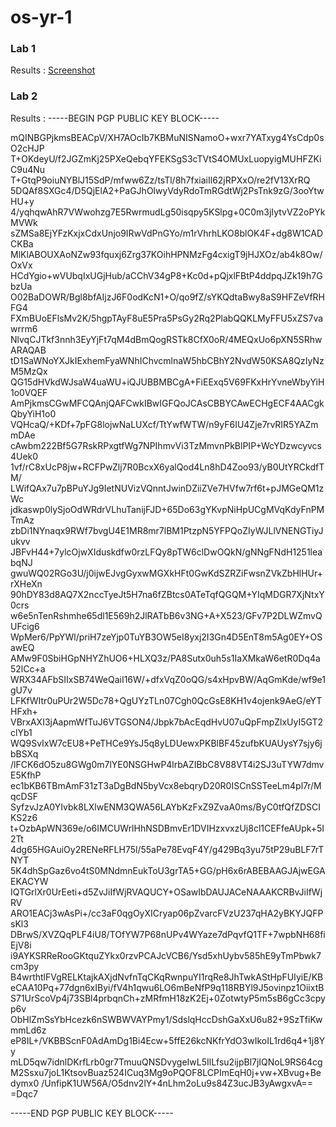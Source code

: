 # os-yr-1

### Lab 1

Results : [Screenshot](https://github.com/RichardLazarica/os-yr-1/blob/main/Lab-1/lab-1.PNG)

### Lab 2


Results : 
-----BEGIN PGP PUBLIC KEY BLOCK-----

mQINBGPjkmsBEACpV/XH7AOcIb7KBMuNISNamoO+wxr7YATxyg4YsCdp0sO2cHJP
T+OKdeyU/f2JGZmKj25PXeQebqYFEKSgS3cTVtS4OMUxLuopyigMUHFZKiC9u4Nu
T+GtqP9oiuNYBlJ15SdP/mfww6Zz/tsTl/8h7fxiaiIl62jRPXxO/re2fV13XrRQ
5DQAf8SXGc4/D5QjElA2+PaGJhOlwyVdyRdoTmRGdtWj2PsTnk9zG/3ooYtwHU+y
4/yqhqwAhR7VWwohzg7E5RwrmudLg50isqpy5KSlpg+0C0m3jIytvVZ2oPYkMVWk
sZMSa8EjYFzKxjxCdxUnjo9IRwVdPnGYo/m1rVhrhLKO8blOK4F+dg8W1CADCKBa
MlKlABOUXAoNZw93fquxj6Zrg37KOihHPNMzFg4cxigT9jHJXOz/ab4k8Ow/OxVx
HCdYgio+wVUbqIxUGjHub/aCChV34gP8+Kc0d+pQjxlFBtP4ddpqJZk19h7GbzUa
O02BaDOWR/Bgl8bfAIjzJ6F0odKcN1+O/qo9fZ/sYKQdtaBwy8aS9HFZeVfRHFG4
FXmBUoEFlsMv2K/5hgpTAyF8uE5Pra5PsGy2Rq2PlabQQKLMyFFU5xZS7vawrrm6
NlvqCJTkf3nnh3EyYjFt7qM4dBmQogRSTk8CfX0oR/4MEQxUo6pXN5SRhwARAQAB
tD1SaWNoYXJkIExhemFyaWNhIChvcmlnaW5hbCBhY2NvdW50KSA8QzIyNzM5MzQx
QG15dHVkdWJsaW4uaWU+iQJUBBMBCgA+FiEExq5V69FKxHrYvneWbyYiH1o0VQEF
AmPjkmsCGwMFCQAnjQAFCwkIBwIGFQoJCAsCBBYCAwECHgECF4AACgkQbyYiH1o0
VQHcaQ/+KDf+7pFG8lojwNaLUXcf/TtYwfWTW/n9yF6IU4Zje7rvRIR5YAZmmDAe
cAwbm222Bf5G7RskRPxgtfWg7NPIhmvVi3TzMmvnPkBlPIP+WcYDzwcyvcs4Uek0
1vf/rC8xUcP8jw+RCFPwZlj7R0BcxX6yalQod4Ln8hD4Zoo93/yB0UtYRCkdfTM/
LWifQAx7u7pBPuYJg9IetNUVizVQnntJwinDZiiZVe7HVfw7rf6t+pJMGeQM1zWc
jdkaswp0lySjoOdWRdrVLhuTanijFJD+65Do63gYKvpNiHpUCgMVqKdyFnPMTmAz
zbDi1NYnaqx9RWf7bvgU4E1MR8mr7lBM1PtzpN5YFPQoZIyWJLlVNENGTiyJukvv
JBFvH44+7ylcOjwXIduskdfw0rzLFQy8pTW6clDwOQkN/gNNgFNdH1251leabqNJ
gwuWQ02RGo3U/j0ijwEJvgGyxwMGXkHFt0GwKdSZRZiFwsnZVkZbHlHUr+rXHeXn
90hDY83d8AQ7X2nccTyeJt5H7na6fZBtcs0ATeTqfQGQM+YIqMDGR7XjNtxY0crs
w6e5nTenRshmhe65dl1E569h2JlRATbB6v3NG+A+X523/GFv7P2DLWZmvQUFcig6
WpMer6/PpYWl/priH7zeYjp0TuYB3OW5eI8yxj2I3Gn4D5EnT8m5Ag0EY+OSawEQ
AMw9F0SbiHGpNHYZhUO6+HLXQ3z/PA8Sutx0uh5s1IaXMkaW6etR0Dq4a52lCc+a
WRX34AFbSIIxSB74WeQaiI16W/+dfxVqZ0oQG/s4xHpvBW/AqGmKde/wf9e1gU7v
LFKfWItr0uPUr2W5Dc78+QgUYzTLn07Cgh0QcGsE8KH1v4ojenk9AeG/eYTHFxh+
VBrxAXI3jAapmWfTuJ6VTGSON4/Jbpk7bAcEqdHvU07uQpFmpZlxUyI5GT2clYb1
WQ9SvIxW7cEU8+PeTHCe9YsJ5q8yLDUewxPKBlBF45zufbKUAUysY7sjy6jbBSXq
/lFCK6dO5zu8GWg0m7lYE0NSGHwP4lrbAZIBbC8V88VT4i2SJ3uTYW7dmvE5KfhP
ec1bKB6TBmAmF31zT3aDgBdN5byVcx8ebqryD20R0ISCnSSTeeLm4pl7r/MqcDSF
SyfzvJzA0YIvbk8LXlwENM3QWA56LAYbKzFxZ9ZvaA0ms/ByC0tfQfZDSCIKS2z6
t+OzbApWN369e/o6IMCUWrlHhNSDBmvEr1DVIHzxvxzUj8cl1CEFfeAUpk+5I2Tt
4dg65HGAuiOy2RENeRFLH75l/55aPe78EvqF4Y/g429Bq3yu75tP29uBLF7rTNYT
5K4dhSpGaz6vo4tS0MNdmnEukToU3grTA5+GG/pH6x6rABEBAAGJAjwEGAEKACYW
IQTGrlXr0UrEeti+d5ZvJiIfWjRVAQUCY+OSawIbDAUJACeNAAAKCRBvJiIfWjRV
ARO1EACj3wAsPi+/cc3aF0qgOyXICryap06pZvarcFVzU237qHA2yBKYJQFPsKl3
DBrwS/XVZQqPLF4iU8/TOfYW7P68nUPv4WYaze7dPqvfQ1TF+7wpbNH68fiEjV8i
i9AYKSRReRooGKtquZYkx0rzvPCAJcVCB6/Ysd5xhUybv585hE9yTmPbwk7cm3py
B4wrthtlFVgRELKtajkAXjdNvfnTqCKqRwnpuYI1rqRe8JhTwkAStHpFUIyiE/KB
eCAA10Pq+77dgn6xIByi/fV4h1qwu6LO6mBeNfP9q118RBYl9J5ovinpz1OiixtB
S71UrScoVp4j73SBl4prbqnCh+zMRfmH18zK2Ej+0ZotwtyP5m5sB6gCc3cpyp6v
ObHlZmSsYbHcezk6nSWBWVAYPmy1/SdslqHccDshGaXxU6u82+9SzTfiKwmmLd6z
eP8IL+/VKBBScnF0AdAmDg1Bi4Ecw+5ffE26kcNKfrYdO3wIkoIL1rd6q4+1j8Yy
mLD5qw7idnlDKrfLrb0gr7TmuuQNSDvygeIwL5IlLfsu2ijpBl7jIQNoL9RS64cg
M2Ssxu7joL1KtsovBuaz524ICuq3Mg9oPQOF8LCPImEqH0j+vw+XBvug+Bedymx0
/UnfipK1UW56A/O5dnv2lY+4nLhm2oLu9s84Z3ucJB3yAwgxvA==
=Dqc7

-----END PGP PUBLIC KEY BLOCK-----